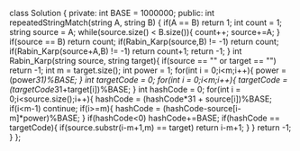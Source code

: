 class Solution {
private:
int BASE = 1000000;
public:
int repeatedStringMatch(string A, string B) {
if(A == B) return 1;
int count = 1;
string source = A;
while(source.size() < B.size()){
count++;
source+=A;
}
if(source == B) return count;
if(Rabin_Karp(source,B) != -1) return count;
if(Rabin_Karp(source+A,B) != -1) return count+1;
return -1;
}
int Rabin_Karp(string source, string target){
if(source == "" or target == "") return -1;
int m = target.size();
int power = 1;
for(int i = 0;i<m;i++){
power = (power*31)%BASE;
}
int targetCode = 0;
for(int i = 0;i<m;i++){
targetCode = (targetCode*31+target[i])%BASE;
}
int hashCode = 0;
for(int i = 0;i<source.size();i++){
hashCode = (hashCode*31 + source[i])%BASE;
if(i<m-1) continue;
if(i>=m){
hashCode = (hashCode-source[i-m]*power)%BASE;
}
if(hashCode<0)
hashCode+=BASE;
if(hashCode == targetCode){
if(source.substr(i-m+1,m) == target)
return i-m+1;
}
}
return -1;
}
};